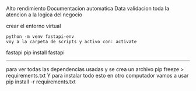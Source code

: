 Alto rendimiento
Documentacion automatica
Data validacion
toda la atencion a la logica del negocio

crear el entorno virtual

    python -m venv fastapi-env 
    voy a la carpeta de scripts y activo con: activate
    
    
fastapi
pip install fastapi

---
para ver todas las dependencias usadas y se crea un archivo
    pip freeze > requirements.txt 
Y para instalar todo esto en otro computador vamos a usar
    pip install -r requirements.txt